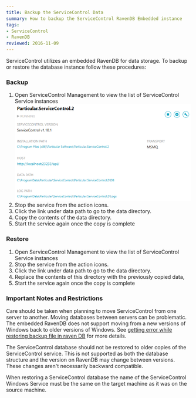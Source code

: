 ```yaml
---
title: Backup the ServiceControl Data
summary: How to backup the ServiceControl RavenDB Embedded instance
tags:
- ServiceControl
- RavenDB
reviewed: 2016-11-09
---
```

ServiceControl utilizes an embedded RavenDB for data storage. To backup or restore the database instance follow these procedures:


### Backup

 1. Open ServiceControl Management to view the list of ServiceControl Service instances
  ![](managementutil-instance.png 'width=500')
 1. Stop the service from the action icons.
 1. Click the link under data path to go to the data directory.
 1. Copy the contents of the data directory.
 1. Start the service again once the copy is complete


### Restore

 1. Open ServiceControl Management to view the list of ServiceControl Service instances
 1. Stop the service from the action icons.
 1. Click the link under data path to go to the data directory.
 1. Replace the contents of this directory with the previously copied data,
 1. Start the service again once the copy is complete


### Important Notes and Restrictions

Care should be taken when planning to move ServiceControl from one server to another. Moving databases between servers can be problematic. The embedded RavenDB does not support moving from a new versions of Windows back to older versions of Windows. See [getting error while restoring backup file in raven DB](https://stackoverflow.com/questions/25625910/getting-error-while-restoring-backup-file-in-raven-db) for more details.

The ServiceControl database should not be restored to older copies of the ServiceControl service. This is not supported as both the database structure and the version on RavenDB may change between versions. These changes aren't necessarily backward compatible.

When restoring a ServiceControl database the name of the ServiceControl Windows Service must be the same on the target machine as it was on the source machine.
